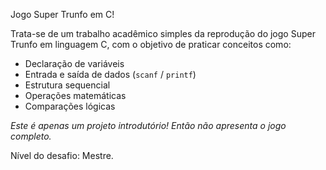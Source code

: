 Jogo Super Trunfo em C!

Trata-se de um trabalho acadêmico simples da reprodução do jogo Super Trunfo em linguagem C, com o objetivo de praticar conceitos como:
  - Declaração de variáveis
  - Entrada e saída de dados (`scanf` / `printf`)
  - Estrutura sequencial
  - Operações matemáticas
  - Comparações lógicas


_Este é apenas um projeto introdutório! Então não apresenta o jogo completo._

Nível do desafio: Mestre.
